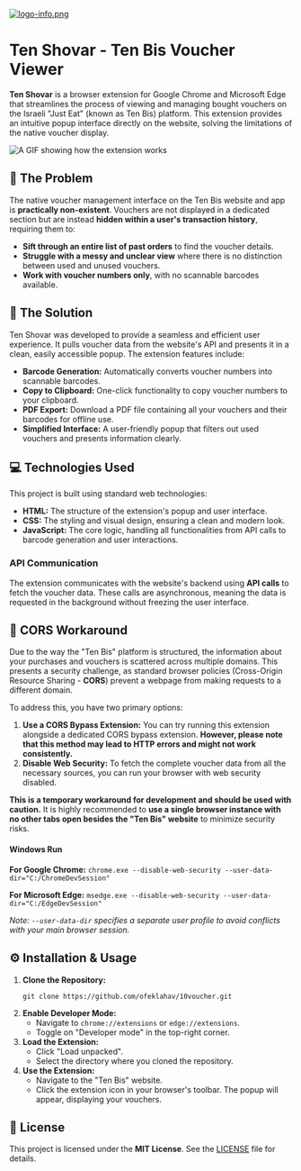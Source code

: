 [![logo-info.png](https://i.postimg.cc/NM7Z2S0W/logo-info.png)](https://postimg.cc/gXjgfM8D)
# Ten Shovar - Ten Bis Voucher Viewer

**Ten Shovar** is a browser extension for Google Chrome and Microsoft Edge that streamlines the process of viewing and managing bought vouchers on the Israeli "Just Eat" (known as Ten Bis) platform. This extension provides an intuitive popup interface directly on the website, solving the limitations of the native voucher display.

![A GIF showing how the extension works](https://media.giphy.com/media/307w0EZMIAJVVHbtEh/giphy.gif)

## 🎯 The Problem

The native voucher management interface on the Ten Bis website and app is **practically non-existent**. Vouchers are not displayed in a dedicated section but are instead **hidden within a user's transaction history**, requiring them to:

* **Sift through an entire list of past orders** to find the voucher details.
* **Struggle with a messy and unclear view** where there is no distinction between used and unused vouchers.
* **Work with voucher numbers only**, with no scannable barcodes available.

## 🚀 The Solution

Ten Shovar was developed to provide a seamless and efficient user experience. It pulls voucher data from the website's API and presents it in a clean, easily accessible popup. The extension features include:

* **Barcode Generation:** Automatically converts voucher numbers into scannable barcodes.
* **Copy to Clipboard:** One-click functionality to copy voucher numbers to your clipboard.
* **PDF Export:** Download a PDF file containing all your vouchers and their barcodes for offline use.
* **Simplified Interface:** A user-friendly popup that filters out used vouchers and presents information clearly.

## 💻 Technologies Used

This project is built using standard web technologies:

* **HTML:** The structure of the extension's popup and user interface.
* **CSS:** The styling and visual design, ensuring a clean and modern look.
* **JavaScript:** The core logic, handling all functionalities from API calls to barcode generation and user interactions.

### API Communication

The extension communicates with the website's backend using **API calls** to fetch the voucher data. These calls are asynchronous, meaning the data is requested in the background without freezing the user interface.

## 🚧 CORS Workaround

Due to the way the "Ten Bis" platform is structured, the information about your purchases and vouchers is scattered across multiple domains. This presents a security challenge, as standard browser policies (Cross-Origin Resource Sharing - **CORS**) prevent a webpage from making requests to a different domain.

To address this, you have two primary options:

1.  **Use a CORS Bypass Extension:** You can try running this extension alongside a dedicated CORS bypass extension. **However, please note that this method may lead to HTTP errors and might not work consistently.**
2.  **Disable Web Security:** To fetch the complete voucher data from all the necessary sources, you can run your browser with web security disabled.

**This is a temporary workaround for development and should be used with caution.** It is highly recommended to **use a single browser instance with no other tabs open besides the "Ten Bis" website** to minimize security risks.

#### Windows Run

**For Google Chrome:**
    ```
    chrome.exe --disable-web-security --user-data-dir="C:/ChromeDevSession"
    ```

**For Microsoft Edge:**
    ```
    msedge.exe --disable-web-security --user-data-dir="C:/EdgeDevSession"
    ```

*Note: `--user-data-dir` specifies a separate user profile to avoid conflicts with your main browser session.*

## ⚙️ Installation & Usage

1.  **Clone the Repository:**
    ```
    git clone https://github.com/ofeklahav/10voucher.git
    ```
2.  **Enable Developer Mode:**
    * Navigate to `chrome://extensions` or `edge://extensions`.
    * Toggle on "Developer mode" in the top-right corner.
3.  **Load the Extension:**
    * Click "Load unpacked".
    * Select the directory where you cloned the repository.
4.  **Use the Extension:**
    * Navigate to the "Ten Bis" website.
    * Click the extension icon in your browser's toolbar. The popup will appear, displaying your vouchers.

## 📄 License

This project is licensed under the **MIT License**.
See the [LICENSE](LICENSE) file for details.
